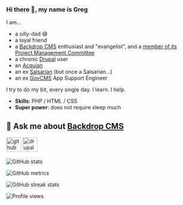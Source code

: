 ### Hi there 👋, my name is Greg

I am...
- a silly-dad 😅
- a loyal friend
- a [Backdrop CMS](https://backdropcms.org) enthusiast and "evangelist", and a [member of its Project Management Committee](https://backdropcms.org/leadership#members)
- a chronic [Drupal](https://www.drupal.org/) user
- an [Acquian](https://www.acquia.com)
- an ex [Salsarian](https://salsa.digital) (but once a Salsarian...)
- an ex [GovCMS](https://www.govcms.gov.au) App Support Engineer

I try to do my bit, every single day. I learn. I help.

- **Skills**: PHP / HTML / CSS
- **Super power**: does not require sleep much

## 💬 Ask me about [Backdrop CMS](https://backdropcms.org)

[<img src='https://cdn.jsdelivr.net/npm/simple-icons@3.0.1/icons/github.svg' alt='github' height='40'>](https://github.com/klonos)
[<img src='https://cdn.jsdelivr.net/npm/simple-icons@3.0.1/icons/drupal.svg' alt='drupal' height='40'>](https://www.drupal.org/u/klonos)

![GitHub stats](https://github-readme-stats.vercel.app/api?username=klonos&show_icons=true&count_private=true)  

![GitHub metrics](https://metrics.lecoq.io/klonos)  

![GitHub streak stats](https://github-readme-streak-stats.herokuapp.com/?user=klonos)  

![Profile views](https://gpvc.arturio.dev/klonos)  

<!--
**klonos/klonos** is a ✨ _special_ ✨ repository because its `README.md` (this file) appears on your GitHub profile.

@todo:
- tweak readme stats: https://github.com/anuraghazra/github-readme-stats
- check https://github.com/marketplace/actions/profile-readme-stats
- check https://github.com/anmol098/waka-readme-stats

Here are some ideas to get you started:

- 🔭 I’m currently working on ...
- 🌱 I’m currently learning ...
- 👯 I’m looking to collaborate on ...
- 🤔 I’m looking for help with ...
- 💬 Ask me about ...
- 📫 How to reach me: ...
- 😄 Pronouns: ...
- ⚡ Fun fact: ...
-->
